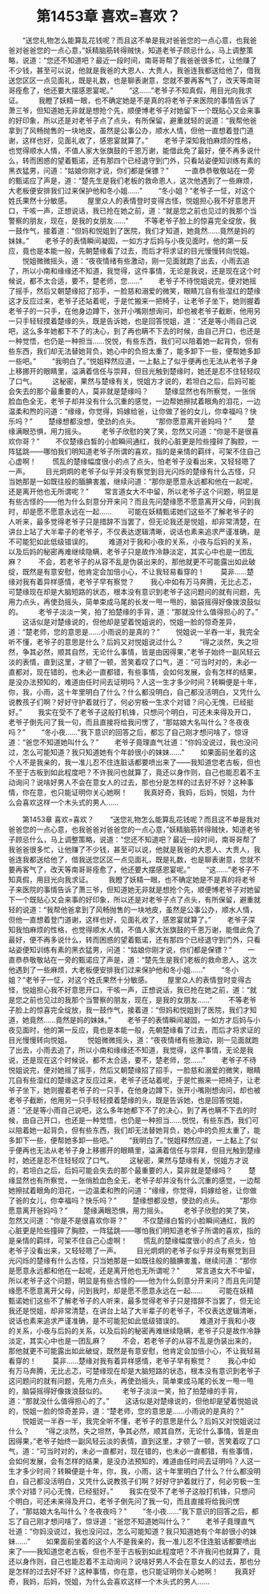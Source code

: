 # 　　第1453章 喜欢=喜欢？
　　“送您礼物怎么能算乱花钱呢？而且这不单是我对爸爸您的一点心意，也我爸爸对爸爸您的一点心意，”妖精脑筋转得贼快，知道老爷子顾忌什么，马上调整策略，说道：“您还不知道吧？最近一段时间，南哥哥帮了我爸爸很多忙，让他赚了不少钱，甚至可以说，他就是我爸的大恩人、大贵人，我爸连我都送给他了，借我送您区区一点见面礼，既是礼数，也是聊表谢意，您就不要再客气了，改天等南哥哥痊愈了，他还要大摆感恩宴呢。”
　　“这……”老爷子不知真假，用目光向我求证。
　　我瞪了妖精一眼，也不确定她是不是真的将老爷子来医院的事情告诉了萧三爷，但知道她无非就是想抢个先，顺便博老爷子对她留下一个既贴心又会来事的好印象，所以还是对老爷子点了点头，有所保留，避重就轻的说道：“我帮他爸拿到了风畅抛售的一块地皮，虽然是公事公办，顺水人情，但他一直想着登门道谢，这样也好，见面礼收了，感恩宴就算了。”
　　老爷子深知我怕麻烦的性格，也觉得顺水人情，不值人家大张旗鼓的千恩万谢，能借此免了最好，便不再多说什么，转而困惑的望着甄诺，还有那四个已经退守到门外，只看站姿便知训练有素的黑衣猛男，问道：“姑娘你刚才说，你们都是保镖？”
　　一直恭恭敬敬站在一旁的甄诺应了声是，道：“楚先生是我们老板的救命恩人，这次他遇到了一些麻烦，大老板便安排我们过来保护他和冬小姐……”
　　“冬小姐？”老爷子一怔，对这个姓氏果然十分敏感。
　　屋里众人的表情登时变得古怪，悦姐担心我不好意思开口，干咳一声，正想说话，我已抢在她之前，道：“就是您之前也见过的我那个当警察的朋友，现在，是我的女朋友……”
　　不等老爷子脸上的惊喜完全绽放，我一鼓作气，接着道：“但妈和悦姐到了医院，我们才知道，她竟然……竟然是妈的妹妹。”
　　老爷子的表情瞬间凝固，一如方才后妈与小夜见面时，他的第一反应，竟也是本能一般，先朝楚缘看了过去，而后才将求证的目光慢慢转向悦姐。
　　悦姐微微摇头，道：“夜夜情绪有些激动，刚一见面就跑了出去，小雨去追了，所以小南和缘缘还不知道，我觉得，这件事情，无论是我说，还是现在这个时候说，都不太合适，要不，楚老师，您……”
　　老爷子不待悦姐说完，便对她摇了摇手，然后又朝楚缘招了招手，一脸慈和溺爱的微笑，眼睛兀自有些湿红的楚缘这才反应过来，老爷子还站着呢，于是忙搬来一把椅子，让老爷子坐下，她则握着老爷子的一只手，在他身边蹲下，张开小嘴刚想询问，却也被老爷子截断，他用另一只手轻轻摸着楚缘的头，既是告诉她，也是回答悦姐，道：“还是等小雨自己说吧，这么多年她都下不了的决心，到了再也瞒不下去的时候，由自己开口，也还是一种觉悟，也仍是一种担当……悦悦，有些东西，我们可以陪着她一起背负，但有些东西，我们却无法替她背负，她心中的负担太重了，能多卸下一些，便帮她多卸一些吧。”
　　“我明白了。”悦姐释然应道，一上黏上了似乎便再也无法从老爷子身上移挪开的眼睛里，溢满着信任与崇拜，但目光触到楚缘时，她还是忍不住轻轻叹了口气。
　　这秘密，果然与楚缘有关，悦姐方才说的，若坦白之后，后妈可能会失去的那个最重要的人，莫非就是楚缘吗？
　　楚缘显然也有所察觉，一张俏脸血色全无，老爷子却并没有什么沉重的感觉，一边帮她擦拭着眼角的泪花，一边温柔和煦的问道：“缘缘，你觉得，妈嫁给爸，让你做了爸的女儿，你幸福吗？快乐吗？”
　　楚缘想都没想，使劲的点头。
　　“那你愿意离开爸妈吗？”
　　楚缘满眼恐惧，用力摇头。
　　老爷子欣慰的笑了笑，忽然又问道：“你是不是很喜欢你哥？”
　　不仅楚缘白皙的小脸瞬间通红，我的心脏更是险些撞碎了胸腔，一阵猛跳——哪怕我们明知道老爷子所谓的喜欢，指的是亲情的羁绊，可架不住自己心虚啊！
　　慌乱的楚缘幅度很小的点了点头，怕老爷子没看出来，又轻轻嗯了一声。
　　目光炯炯的老爷子似乎并没有察觉到目光闪烁的楚缘有什么古怪，只当她那是一如既往般的腼腆害羞，继续问道：“那你是愿意永远都和他在一起呢，还是离开他也无所谓呢？”
　　常言道女大不中留，所以老爷子这个问题，明显是有些古怪的——他为什么刻意分开来问？而且先问楚缘愿不愿意离开父母，问到我时，却是愿不愿意永远在一起……
　　可能在妖精甄诺她们这些不了解老爷子的人听来，最多觉得老爷子只是措辞不当罢了，但无论我还是悦姐，却非常清楚，在讲台上站了大半辈子的老爷子，不仅表达逻辑清晰，说话也素来追求严谨准确，是不可能犯如此低级错误的。
　　难道对于我和小夜的关系，小夜与后妈的关系，以及后妈的秘密再难继续隐瞒，老爷子只是故作冷静淡定，其实心中也是一团乱麻？
　　不会，若老爷子的从容不乱是伪装出来的，那他就更不可能露出如此破绽，既然是有意安慰，他肯定会加倍小心，不让我轻易看穿的！
　　莫非……楚缘对我有着异样感情，老爷子早有察觉？
　　我心中如有万马奔腾，无比忐忑，可楚缘现在却是大脑短路的状态，根本没有意识到老爷子这问题问的就有问题，先用力点头，再使劲摇头，简单束成马尾的长发一甩一甩的，脑袋摇得好像拨浪鼓似的。
　　老爷子淡淡一笑，拍了拍楚缘的手背，道：“那就没什么值得担心的了。”
　　这话似是对楚缘说的，但他却是望着悦姐说的，悦姐一脸的惊奇差异，道：“楚老师，您的意思是……小雨说的是真的？”
　　悦姐说一半吞一半，我完全听不懂，老爷子的意思是什么？后妈又对悦姐说过什么？
　　“得之淡然，失之坦然，争其必然，顺其自然，无论什么事情，皆是由因得果，”老爷子始终一副风轻云淡的表情，直到这里，才顿了一顿，苦笑着叹了口气，道：“可当时对的，未必一直都对，现在错的，也未必一直都错，有些事情，会如何发展，会有怎样的结果，是没办法预知的，难道由任时间去证明吗？人这一生才多少时间？转瞬便是十年，你，我，小雨，这十年里明白了什么？什么都没明白，自己都没活明白，又凭什么说教孩子们啊？好好守护着就行了，何必穷极一生求个对错？问心无愧，已经挺好。”
　　我实在受不了老爷子这般打机锋，只想问个明白，可还未来得及开口，老爷子倒先问了我一句，而且直接将给我问愣了，“那姑娘大名叫什么？冬夜夜吗？”
　　“冬小夜……”我下意识的回答之后，都忘了自己刚才想问啥了，惊讶道：“爸您不知道她叫什么？”
　　老爷子竟理直气壮道：“你妈没说过，我也没问过，怎么可能知道？我只知道她有个年龄很小的妹妹……”
　　如果面前坐着的这个人不是我亲的，我一准儿忍不住连脏话都要喷出来了——我知道您老古板，但也不至于古板到如此程度吧？不许我问也就算了，竟还以身作则，自己也能忍着不主动询问？说啥好男人不会在意女人的过去，那也分是怎样的过去好不好？这种事情，你在意，也只能证明你关心她啊！
　　我真好奇，我妈，后妈，悦姐，为什么会喜欢这样一个木头式的男人……

　　第1453章 喜欢=喜欢？
　　“送您礼物怎么能算乱花钱呢？而且这不单是我对爸爸您的一点心意，也我爸爸对爸爸您的一点心意，”妖精脑筋转得贼快，知道老爷子顾忌什么，马上调整策略，说道：“您还不知道吧？最近一段时间，南哥哥帮了我爸爸很多忙，让他赚了不少钱，甚至可以说，他就是我爸的大恩人、大贵人，我爸连我都送给他了，借我送您区区一点见面礼，既是礼数，也是聊表谢意，您就不要再客气了，改天等南哥哥痊愈了，他还要大摆感恩宴呢。”
　　“这……”老爷子不知真假，用目光向我求证。
　　我瞪了妖精一眼，也不确定她是不是真的将老爷子来医院的事情告诉了萧三爷，但知道她无非就是想抢个先，顺便博老爷子对她留下一个既贴心又会来事的好印象，所以还是对老爷子点了点头，有所保留，避重就轻的说道：“我帮他爸拿到了风畅抛售的一块地皮，虽然是公事公办，顺水人情，但他一直想着登门道谢，这样也好，见面礼收了，感恩宴就算了。”
　　老爷子深知我怕麻烦的性格，也觉得顺水人情，不值人家大张旗鼓的千恩万谢，能借此免了最好，便不再多说什么，转而困惑的望着甄诺，还有那四个已经退守到门外，只看站姿便知训练有素的黑衣猛男，问道：“姑娘你刚才说，你们都是保镖？”
　　一直恭恭敬敬站在一旁的甄诺应了声是，道：“楚先生是我们老板的救命恩人，这次他遇到了一些麻烦，大老板便安排我们过来保护他和冬小姐……”
　　“冬小姐？”老爷子一怔，对这个姓氏果然十分敏感。
　　屋里众人的表情登时变得古怪，悦姐担心我不好意思开口，干咳一声，正想说话，我已抢在她之前，道：“就是您之前也见过的我那个当警察的朋友，现在，是我的女朋友……”
　　不等老爷子脸上的惊喜完全绽放，我一鼓作气，接着道：“但妈和悦姐到了医院，我们才知道，她竟然……竟然是妈的妹妹。”
　　老爷子的表情瞬间凝固，一如方才后妈与小夜见面时，他的第一反应，竟也是本能一般，先朝楚缘看了过去，而后才将求证的目光慢慢转向悦姐。
　　悦姐微微摇头，道：“夜夜情绪有些激动，刚一见面就跑了出去，小雨去追了，所以小南和缘缘还不知道，我觉得，这件事情，无论是我说，还是现在这个时候说，都不太合适，要不，楚老师，您……”
　　老爷子不待悦姐说完，便对她摇了摇手，然后又朝楚缘招了招手，一脸慈和溺爱的微笑，眼睛兀自有些湿红的楚缘这才反应过来，老爷子还站着呢，于是忙搬来一把椅子，让老爷子坐下，她则握着老爷子的一只手，在他身边蹲下，张开小嘴刚想询问，却也被老爷子截断，他用另一只手轻轻摸着楚缘的头，既是告诉她，也是回答悦姐，道：“还是等小雨自己说吧，这么多年她都下不了的决心，到了再也瞒不下去的时候，由自己开口，也还是一种觉悟，也仍是一种担当……悦悦，有些东西，我们可以陪着她一起背负，但有些东西，我们却无法替她背负，她心中的负担太重了，能多卸下一些，便帮她多卸一些吧。”
　　“我明白了。”悦姐释然应道，一上黏上了似乎便再也无法从老爷子身上移挪开的眼睛里，溢满着信任与崇拜，但目光触到楚缘时，她还是忍不住轻轻叹了口气。
　　这秘密，果然与楚缘有关，悦姐方才说的，若坦白之后，后妈可能会失去的那个最重要的人，莫非就是楚缘吗？
　　楚缘显然也有所察觉，一张俏脸血色全无，老爷子却并没有什么沉重的感觉，一边帮她擦拭着眼角的泪花，一边温柔和煦的问道：“缘缘，你觉得，妈嫁给爸，让你做了爸的女儿，你幸福吗？快乐吗？”
　　楚缘想都没想，使劲的点头。
　　“那你愿意离开爸妈吗？”
　　楚缘满眼恐惧，用力摇头。
　　老爷子欣慰的笑了笑，忽然又问道：“你是不是很喜欢你哥？”
　　不仅楚缘白皙的小脸瞬间通红，我的心脏更是险些撞碎了胸腔，一阵猛跳——哪怕我们明知道老爷子所谓的喜欢，指的是亲情的羁绊，可架不住自己心虚啊！
　　慌乱的楚缘幅度很小的点了点头，怕老爷子没看出来，又轻轻嗯了一声。
　　目光炯炯的老爷子似乎并没有察觉到目光闪烁的楚缘有什么古怪，只当她那是一如既往般的腼腆害羞，继续问道：“那你是愿意永远都和他在一起呢，还是离开他也无所谓呢？”
　　常言道女大不中留，所以老爷子这个问题，明显是有些古怪的——他为什么刻意分开来问？而且先问楚缘愿不愿意离开父母，问到我时，却是愿不愿意永远在一起……
　　可能在妖精甄诺她们这些不了解老爷子的人听来，最多觉得老爷子只是措辞不当罢了，但无论我还是悦姐，却非常清楚，在讲台上站了大半辈子的老爷子，不仅表达逻辑清晰，说话也素来追求严谨准确，是不可能犯如此低级错误的。
　　难道对于我和小夜的关系，小夜与后妈的关系，以及后妈的秘密再难继续隐瞒，老爷子只是故作冷静淡定，其实心中也是一团乱麻？
　　不会，若老爷子的从容不乱是伪装出来的，那他就更不可能露出如此破绽，既然是有意安慰，他肯定会加倍小心，不让我轻易看穿的！
　　莫非……楚缘对我有着异样感情，老爷子早有察觉？
　　我心中如有万马奔腾，无比忐忑，可楚缘现在却是大脑短路的状态，根本没有意识到老爷子这问题问的就有问题，先用力点头，再使劲摇头，简单束成马尾的长发一甩一甩的，脑袋摇得好像拨浪鼓似的。
　　老爷子淡淡一笑，拍了拍楚缘的手背，道：“那就没什么值得担心的了。”
　　这话似是对楚缘说的，但他却是望着悦姐说的，悦姐一脸的惊奇差异，道：“楚老师，您的意思是……小雨说的是真的？”
　　悦姐说一半吞一半，我完全听不懂，老爷子的意思是什么？后妈又对悦姐说过什么？
　　“得之淡然，失之坦然，争其必然，顺其自然，无论什么事情，皆是由因得果，”老爷子始终一副风轻云淡的表情，直到这里，才顿了一顿，苦笑着叹了口气，道：“可当时对的，未必一直都对，现在错的，也未必一直都错，有些事情，会如何发展，会有怎样的结果，是没办法预知的，难道由任时间去证明吗？人这一生才多少时间？转瞬便是十年，你，我，小雨，这十年里明白了什么？什么都没明白，自己都没活明白，又凭什么说教孩子们啊？好好守护着就行了，何必穷极一生求个对错？问心无愧，已经挺好。”
　　我实在受不了老爷子这般打机锋，只想问个明白，可还未来得及开口，老爷子倒先问了我一句，而且直接将给我问愣了，“那姑娘大名叫什么？冬夜夜吗？”
　　“冬小夜……”我下意识的回答之后，都忘了自己刚才想问啥了，惊讶道：“爸您不知道她叫什么？”
　　老爷子竟理直气壮道：“你妈没说过，我也没问过，怎么可能知道？我只知道她有个年龄很小的妹妹……”
　　如果面前坐着的这个人不是我亲的，我一准儿忍不住连脏话都要喷出来了——我知道您老古板，但也不至于古板到如此程度吧？不许我问也就算了，竟还以身作则，自己也能忍着不主动询问？说啥好男人不会在意女人的过去，那也分是怎样的过去好不好？这种事情，你在意，也只能证明你关心她啊！
　　我真好奇，我妈，后妈，悦姐，为什么会喜欢这样一个木头式的男人……
